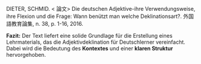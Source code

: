 DIETER, SCHMID. < 論文> Die deutschen Adjektive-ihre Verwendungsweise, ihre Flexion und die Frage: Wann benützt man welche Deklinationsart?. 外国語教育論集, n. 38, p. 1-16, 2016. 


**Fazit:** Der Text liefert eine solide Grundlage für die Erstellung eines Lehrmaterials, das die Adjektivdeklination für Deutschlerner vereinfacht. Dabei wird die Bedeutung des **Kontextes** und einer **klaren Struktur** hervorgehoben.